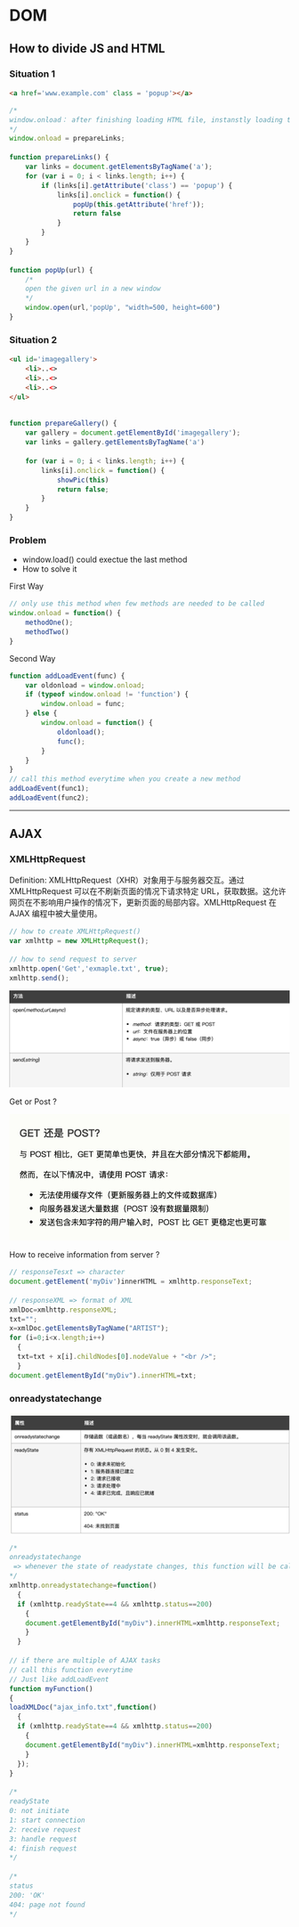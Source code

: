 # DOM

## How to divide JS and HTML

### Situation 1

```html
<a href='www.example.com' class = 'popup'></a>
```

```javascript
/*
window.onload： after finishing loading HTML file, instanstly loading this method 
*/
window.onload = prepareLinks;

function prepareLinks() {
    var links = document.getElementsByTagName('a');
    for (var i = 0; i < links.length; i++) {
        if (links[i].getAttribute('class') == 'popup') {
            links[i].onclick = function() {
                popUp(this.getAttribute('href'));
                return false
            }
        }
    }
}

function popUp(url) {
    /*
    open the given url in a new window
    */
    window.open(url,'popUp', "width=500, height=600")
}
```

### Situation 2
```html
<ul id='imagegallery'>
    <li>..<>
    <li>..<>
    <li>..<>
</ul>
```
```javascript

function prepareGallery() {
    var gallery = document.getElementById('imagegallery');
    var links = gallery.getElementsByTagName('a')

    for (var i = 0; i < links.length; i++) {
        links[i].onclick = function() {
            showPic(this)
            return false;
        }
    }
}
```

### Problem

- window.load() could exectue the last method
- How to solve it

First Way
```javascript
// only use this method when few methods are needed to be called
window.onload = function() {
    methodOne();
    methodTwo()
}
```
Second Way
```javascript
function addLoadEvent(func) {
    var oldonload = window.onload;
    if (typeof window.onload != 'function') {
        window.onload = func;
    } else {
        window.onload = function() {
            oldonload();
            func();
        }
    }
}
// call this method everytime when you create a new method
addLoadEvent(func1);
addLoadEvent(func2);
```
___

## AJAX

### XMLHttpRequest

Definition: XMLHttpRequest（XHR）对象用于与服务器交互。通过 XMLHttpRequest 可以在不刷新页面的情况下请求特定 URL，获取数据。这允许网页在不影响用户操作的情况下，更新页面的局部内容。XMLHttpRequest 在 AJAX 编程中被大量使用。

```javascript
// how to create XMLHttpRequest()
var xmlhttp = new XMLHttpRequest();

// how to send request to server
xmlhttp.open('Get','exmaple.txt', true);
xmlhttp.send();

```

![APIofHttp](Ajax/images/methodOfHttp.png)

Get or Post ?

![GET&POST](Ajax/images/post.png)

How to receive information from server ?
```javascript
// responseTesxt => character
document.getElement('myDiv')innerHTML = xmlhttp.responseText;

// responseXML => format of XML
xmlDoc=xmlhttp.responseXML;
txt="";
x=xmlDoc.getElementsByTagName("ARTIST");
for (i=0;i<x.length;i++)
  {
  txt=txt + x[i].childNodes[0].nodeValue + "<br />";
  }
document.getElementById("myDiv").innerHTML=txt;
```

### onreadystatechange
![onreadystatechange](Ajax/images/attributes.png)
```javascript
/* 
onreadystatechange
 => whenever the state of readystate changes, this function will be called
*/
xmlhttp.onreadystatechange=function()
  {
  if (xmlhttp.readyState==4 && xmlhttp.status==200)
    {
    document.getElementById("myDiv").innerHTML=xmlhttp.responseText;
    }
  }

// if there are multiple of AJAX tasks
// call this function everytime 
// Just like addLoadEvent
function myFunction()
{
loadXMLDoc("ajax_info.txt",function()
  {
  if (xmlhttp.readyState==4 && xmlhttp.status==200)
    {
    document.getElementById("myDiv").innerHTML=xmlhttp.responseText;
    }
  });
}

/*
readyState
0: not initiate
1: start connection
2: receive request
3: handle request
4: finish request
*/

/*
status
200: 'OK'
404: page not found
*/
```